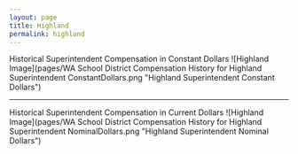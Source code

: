```yaml
---
layout: page
title: Highland
permalink: highland
---
```



Historical Superintendent Compensation in Constant Dollars
![Highland Image](pages/WA School District Compensation History for Highland Superintendent ConstantDollars.png "Highland Superintendent Constant Dollars")

___

Historical Superintendent Compensation in Current Dollars
![Highland Image](pages/WA School District Compensation History for Highland Superintendent NominalDollars.png "Highland Superintendent Nominal Dollars")